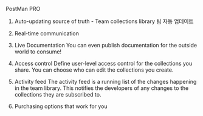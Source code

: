 PostMan PRO 
1. Auto-updating source of truth - Team collections library
팀 자동 업데이트

2. Real-time communication

3. Live Documentation
You can even publish documentation for the outside world to consume!

4. Access control
Define user-level access control for the collections you share. You can choose who can edit the collections you create.

5. Activity feed
The activity feed is a running list of the changes happening in the team library. This notifies the developers of any changes to the collections they are subscribed to.

6. Purchasing options that work for you
